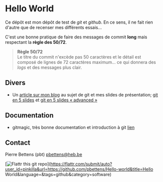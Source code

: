 # Hello World


Ce dépôt est mon dépôt de test de *git* et *github*. En ce sens, il ne fait rien d'autre que de recenser mes différents essais… 

C'est une bonne pratique de faire des messages de commit **long** mais
respectant la **règle des 50/72**.

> **Règle 50/72**  
> Le titre du commit n'excède pas 50 caractères et le détail est composé de
> lignes de 72 caractères maximum… ce qui donnera des *logs* et des messages
> plus clair.

## Divers

* Un [article sur mon blog][blog-git] au sujet de git et mes slides de
présentation; [git en 5 slides][pdf1] et [git en 5 slides « advanced »][pdf2]

## Documentation

* gitmagic, très bonne documentation et introduction à git
[lien](http://www-cs-students.stanford.edu/~blynn/gitmagic)


## Contact

Pierre Bettens (pbt) <pbettens@heb.be>

[![Flattr this git repo](http://api.flattr.com/button/flattr-badge-large.png)](https://flattr.com/submit/auto?user_id=pinkilla&url=https://github.com/pbettens/Hello-world&title=Hello
World&language=&tags=github&category=software)


[blog-git]: http://namok.be/blog/?post/2014/01/31/5slides-git
[pdf1]: http://namok.be/public/documents/5slides/in5slides-git.pdf
[pdf2]: http://namok.be/public/documents/5slides/in5slides-git-advanced.pdf
